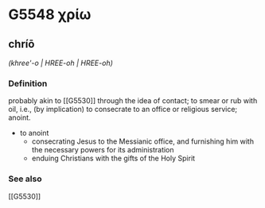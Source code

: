 # G5548 χρίω

## chríō

_(khree'-o | HREE-oh | HREE-oh)_

### Definition

probably akin to [[G5530]] through the idea of contact; to smear or rub with oil, i.e., (by implication) to consecrate to an office or religious service; anoint.

- to anoint
  - consecrating Jesus to the Messianic office, and furnishing him with the necessary powers for its administration
  - enduing Christians with the gifts of the Holy Spirit

### See also

[[G5530]]

